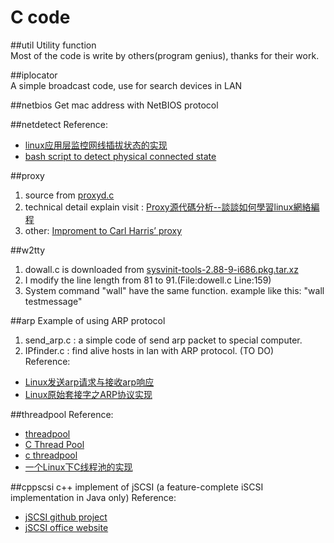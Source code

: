 C code
=

##util
Utility function  
Most of the code is write by others(program genius), thanks for their work.

##iplocator  
A simple broadcast code, use for search devices in LAN

##netbios
Get mac address with NetBIOS protocol

##netdetect
Reference: 
+ [linux应用层监控网线插拔状态的实现](http://www.cnblogs.com/sunzl1987/archive/2012/05/24/2516635.html)
+ [bash script to detect physical connected state](http://stackoverflow.com/questions/808560/how-to-detect-the-physical-connected-state-of-a-network-cable-connector)

##proxy
1. source from [proxyd.c](https://github.com/webee/libscripts/blob/master/src/proxyd.c)  
2. technical detail explain visit : [Proxy源代碼分析--談談如何學習linux網絡編程](http://fanqiang.chinaunix.net/a4/b7/20010810/1200001101_b.html)  
3. other: [Improment to Carl Harris’ proxy](http://dev.poetpalace.org/?p=440)  

##w2tty
1. dowall.c is downloaded from [sysvinit-tools-2.88-9-i686.pkg.tar.xz](http://ftp.slackware.com/pub/archlinux/core/os/i686/sysvinit-tools-2.88-9-i686.pkg.tar.xz)
2. I modify the line length from 81 to 91.(File:dowell.c Line:159)
3. System command "wall" have the same function.
   example like this:  "wall testmessage" 

##arp
Example of using ARP protocol  
1. send_arp.c : a simple code of send arp packet to special computer.  
2. IPfinder.c : find alive hosts in lan with ARP protocol. (TO DO)  
Reference:  
+ [Linux发送arp请求与接收arp响应](http://blog.csdn.net/steve505/article/details/5111289)
+ [Linux原始套接字之ARP协议实现](http://blog.csdn.net/chenjin_zhong/article/details/7272156)

##threadpool
Reference:  
+ [threadpool](https://github.com/mbrossard/threadpool)
+ [C Thread Pool](https://github.com/Pithikos/C-Thread-Pool)
+ [c threadpool](http://bbs.chinaunix.net/thread-580210-1-1.html)
+ [一个Linux下C线程池的实现](http://blog.csdn.net/zouxinfox/article/details/3560891)

##cppscsi
c++ implement of jSCSI (a feature-complete iSCSI implementation in Java only)
Reference:  
+ [jSCSI github project](https://github.com/disy/jSCSI.git)
+ [jSCSI office website](http://jscsi.org)
